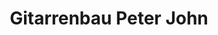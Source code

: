 ---
title: "Gitarrenbau Peter John"
url: /krems-an-der-donau/gitarrenbau-peter-john/
shop: Instrumente
---